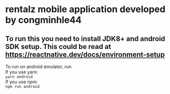 # rentalz mobile application developed by congminhle44
## To run this you need to install JDK8+ and android SDK setup. This could be read at https://reactnative.dev/docs/environment-setup
To run on android emulator, run  
If you use yarn:  
`yarn android`  
If you use npm:  
`npm run android`
